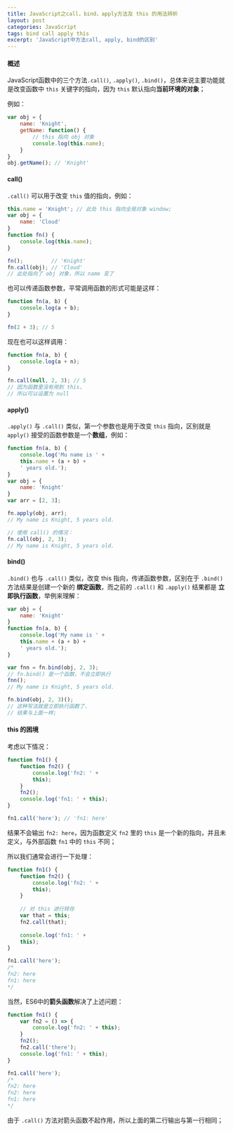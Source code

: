 ```yaml
---
title: JavaScript之call，bind，apply方法及 this 的用法辨析
layout: post
categories: JavaScript
tags: bind call apply this
excerpt: 'JavaScript中方法call, apply, bind的区别'
---
```

#### 概述

JavaScript函数中的三个方法`.call()`, `.apply()`, `.bind()`，总体来说主要功能就是改变函数中 `this` 关键字的指向，因为 `this` 默认指向**当前环境的对象**；

例如：
```js
var obj = {
    name: 'Knight',
    getName: function() {
        // this 指向 obj 对象
        console.log(this.name);
    }
}
obj.getName(); // 'Knight'
```

#### call()

`.call()` 可以用于改变 `this` 值的指向，例如：
```js
this.name = 'Knight'; // 此处 this 指向全局对象 window;
var obj = {
    name: 'Cloud'
}
function fn() {
    console.log(this.name);
}

fn();         // 'Knight'
fn.call(obj); // 'Cloud'
// 此处指向了 obj 对象，所以 name 变了
```

也可以传递函数参数，平常调用函数的形式可能是这样：
```js
function fn(a, b) {
    console.log(a + b);
}

fn(2 + 3); // 5
```

现在也可以这样调用：
```js
function fn(a, b) {
    console.log(a + n);
}

fn.call(null, 2, 3); // 5
// 因为函数里没有用到 this，
// 所以可以设置为 null
```

#### apply()

`.apply()` 与 `.call()` 类似，第一个参数也是用于改变 `this` 指向，区别就是 `apply()` 接受的函数参数是一个**数组**，例如：
```js
function fn(a, b) {
    console.log('Mu name is ' +
    this.name + (a + b) +
    ' years old.');
}
var obj = {
    name: 'Knight'
}
var arr = [2, 3];

fn.apply(obj, arr);
// My name is Knight, 5 years old.

// 使用 call() 的情况：
fn.call(obj, 2, 3);
// My name is Knight, 5 years old.
```

#### bind()

`.bind()` 也与 `.call()` 类似，改变 this 指向，传递函数参数，区别在于 `.bind()` 方法结果是创建一个新的 **绑定函数**，而之前的 `.call()` 和 `.apply()` 结果都是 **立即执行函数**，举例来理解：
```js
var obj = {
    name: 'Knight'
}
function fn(a, b) {
    console.log('My name is ' +
    this.name + (a + b) +
    ' years old.');
}

var fnn = fn.bind(obj, 2, 3);
// fn.bind() 是一个函数，不会立即执行
fnn();
// My name is Knight, 5 years old.

fn.bind(obj, 2, 3)();
// 这种写法就是立即执行函数了，
// 结果与上面一样;
```

#### this 的困境

考虑以下情况：
```js
function fn1() {
    function fn2() {
        console.log('fn2: ' +
        this);
    }
    fn2();
    console.log('fn1: ' + this);
}

fn1.call('here'); // 'fn1: here'
```

结果不会输出 `fn2: here`，因为函数定义 `fn2` 里的 `this` 是一个新的指向，并且未定义，与外部函数 `fn1` 中的 `this` 不同；

所以我们通常会进行一下处理：
```js
function fn1() {
    function fn2() {
        console.log('fn2: ' +
        this);
    }
    
    // 对 this 进行转存
    var that = this;
    fn2.call(that);
    
    console.log('fn1: ' +
    this);
}

fn1.call('here');
/*
fn2: here
fn1: here
*/
```

当然，ES6中的**箭头函数**解决了上述问题：
```js
function fn1() {
    var fn2 = () => {
        console.log('fn2: ' + this);
    }
    fn2();
    fn2.call('there');
    console.log('fn1: ' + this);
}

fn1.call('here');
/*
fn2: here
fn2: here
fn1: here
*/
```

由于 `.call()` 方法对箭头函数不起作用，所以上面的第二行输出与第一行相同；